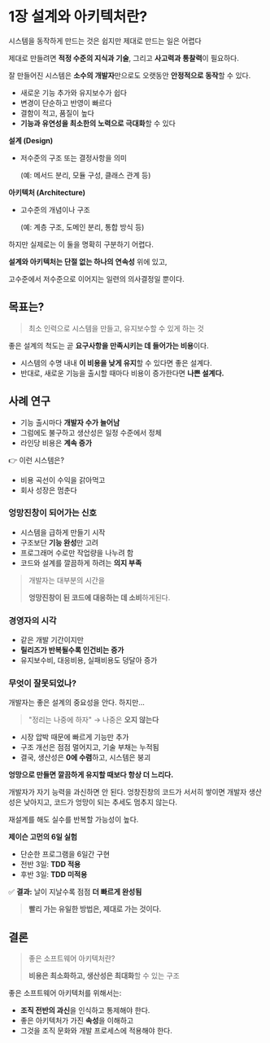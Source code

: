 # 1장 설계와 아키텍처란?

시스템을 동작하게 만드는 것은 쉽지만 제대로 만드는 일은 어렵다

제대로 만들려면 **적정 수준의 지식과 기술**, 그리고 **사고력과 통찰력**이 필요하다.

잘 만들어진 시스템은 **소수의 개발자**만으로도 오랫동안 **안정적으로 동작**할 수 있다.

- 새로운 기능 추가와 유지보수가 쉽다
- 변경이 단순하고 반영이 빠르다
- 결함이 적고, 품질이 높다
- **기능과 유연성을 최소한의 노력으로 극대화**할 수 있다

**설계 (Design)**

- 저수준의 구조 또는 결정사항을 의미
    
    (예: 메서드 분리, 모듈 구성, 클래스 관계 등)
    

**아키텍처 (Architecture)**

- 고수준의 개념이나 구조
    
    (예: 계층 구조, 도메인 분리, 통합 방식 등)
    

하지만 실제로는 이 둘을 명확히 구분하기 어렵다.

**설계와 아키텍처는 단절 없는 하나의 연속성** 위에 있고,

고수준에서 저수준으로 이어지는 일련의 의사결정일 뿐이다.

## 목표는?

> 최소 인력으로 시스템을 만들고, 유지보수할 수 있게 하는 것
> 

좋은 설계의 척도는 곧 **요구사항을 만족시키는 데 들어가는 비용**이다.

- 시스템의 수명 내내 **이 비용을 낮게 유지**할 수 있다면 좋은 설계다.
- 반대로, 새로운 기능을 출시할 때마다 비용이 증가한다면 **나쁜 설계다.**



## 사례 연구

- 기능 출시마다 **개발자 수가 늘어남**
- 그럼에도 불구하고 생산성은 일정 수준에서 정체
- 라인당 비용은 **계속 증가**

👉 이런 시스템은?

- 비용 곡선이 수익을 갉아먹고
- 회사 성장은 멈춘다

### 엉망진창이 되어가는 신호

- 시스템을 급하게 만들기 시작
- 구조보단 **기능 완성**만 고려
- 프로그래머 수로만 작업량을 나누려 함
- 코드와 설계를 깔끔하게 하려는 **의지 부족**

> 개발자는 대부분의 시간을
> 
> 
> **엉망진창이 된 코드에 대응하는 데 소비**하게된다.
> 

### 경영자의 시각

- 같은 개발 기간이지만
- **릴리즈가 반복될수록 인건비는 증가**
- 유지보수비, 대응비용, 실패비용도 덩달아 증가

### 무엇이 잘못되었나?

개발자는 좋은 설계의 중요성을 안다. 하지만…

> "정리는 나중에 하자" → 나중은 **오지 않는다**
> 
- 시장 압박 때문에 빠르게 기능만 추가
- 구조 개선은 점점 멀어지고, 기술 부채는 누적됨
- 결국, 생산성은 **0에 수렴**하고, 시스템은 붕괴

**엉망으로 만들면 깔끔하게 유지할 때보다 항상 더 느리다.** 

개발자가 자기 능력을 과신하면 안 된다. 엉창진창의 코드가 서서히 쌓이면 개발자 생산성은 낮아지고, 코드가 엉망이 되는 추세도 멈추지 않는다. 

재설계를 해도 실수를 반복할 가능성이 높다.

**제이슨 고먼의 6일 실험**

- 단순한 프로그램을 6일간 구현
- 전반 3일: **TDD 적용**
- 후반 3일: **TDD 미적용**

✅ **결과:** 날이 지날수록 점점 **더 빠르게 완성됨**

> **빨리 가는 유일한 방법은, 제대로 가는 것이다.**
> 



## 결론

> 좋은 소프트웨어 아키텍처란?
> 
> 
> **비용은 최소화하고, 생산성은 최대화**할 수 있는 구조
> 

좋은 소프트웨어 아키텍처를 위해서는:

- **조직 전반의 과신**을 인식하고 통제해야 한다.
- 좋은 아키텍처가 가진 **속성**을 이해하고
- 그것을 조직 문화와 개발 프로세스에 적용해야 한다.